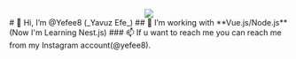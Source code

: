 <center><img src="https://avatars.githubusercontent.com/u/75783774?v=4"></center>
# 👋 Hi, I’m @Yefee8 (_Yavuz Efe_)
## 👀 I’m working with **Vue.js/Node.js** (Now I'm Learning Nest.js) 
### 📫 If u want to reach me you can reach me from my Instagram account(@yefee8). 
